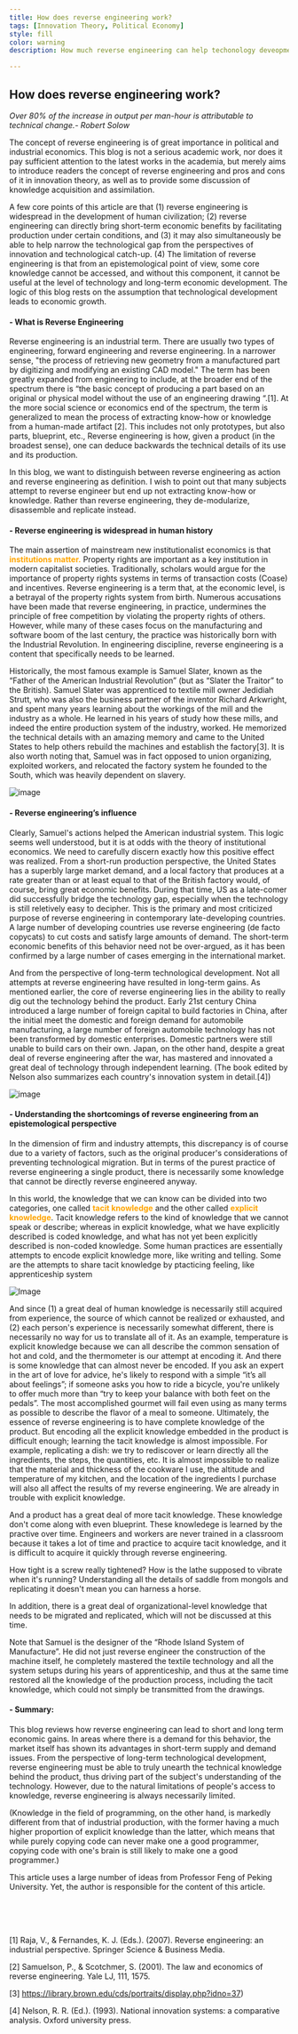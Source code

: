 ```yaml
---
title: How does reverse engineering work?
tags: [Innovation Theory, Political Economy]
style: fill
color: warning
description: How much reverse engineering can help techonology deveopment

---
```


## How does reverse engineering work?



<span style = "font-style: oblique">
    Over 80% of the increase in output per man-hour is attributable to technical change.- Robert Solow</span>

The concept of reverse engineering is of great importance in political and industrial economics. This blog is not a serious academic work, nor does it pay sufficient attention to the latest works in the academia, but merely aims to introduce readers the concept of reverse engineering and pros and cons of it in innovation theory, as well as to provide some discussion of knowledge acquisition and assimilation. 

A few core points of this article are that (1) reverse engineering is widespread in the development of human civilization; (2) reverse engineering can directly bring short-term economic benefits by facilitating production under certain conditions, and (3) it may also simultaneously be able to help narrow the technological gap from the perspectives of innovation and technological catch-up. (4) The limitation of reverse engineering is that from an epistemological point of view, some core knowledge cannot be accessed, and without this component, it cannot be useful at the level of technology and long-term economic development. The logic of this blog rests on the assumption that technological development leads to economic growth.

#### - What is Reverse Engineering<br>

Reverse engineering is an industrial term. There are usually two types of engineering, forward engineering and reverse engineering. In a narrower sense, "the process of retrieving new geometry from a manufactured part by digitizing and modifying an existing CAD model." The term has been greatly expanded from engineering to include, at the broader end of the spectrum there is “the basic concept of producing a part based on an original or physical model without the use of an engineering drawing “.[1]. At the more social science or economics end of the spectrum, the term is generalized to mean the process of extracting know-how or knowledge from a human-made artifact [2]. This includes not only prototypes, but also parts, blueprint, etc., Reverse engineering is how, given a product (in the broadest sense), one can deduce backwards the technical details of its use and its production.

In this blog, we want to distinguish between reverse engineering as action and reverse engineering as definition. I wish to point out that many subjects attempt to reverse engineer but end up not extracting know-how or knowledge. Rather than reverse engineering, they de-modularize, disassemble and replicate instead.

#### - Reverse engineering is widespread in human history<br>

The main assertion of mainstream new institutionalist economics is that <span style="color: orange; font-weight: bold;">institutions matter.</span> Property rights are important as a key institution in modern capitalist societies. Traditionally, scholars would argue for the importance of property rights systems in terms of transaction costs (Coase) and incentives. Reverse engineering is a term that, at the economic level, is a betrayal of the property rights system from birth. Numerous accusations have been made that reverse engineering, in practice, undermines the principle of free competition by violating the property rights of others. However, while many of these cases focus on the manufacturing and software boom of the last century, the practice was historically born with the Industrial Revolution. In engineering discipline, reverse engineering is a content that specifically needs to be learned.

 Historically, the most famous example is Samuel Slater, known as the “Father of the American Industrial Revolution” (but as “Slater the Traitor” to the British). Samuel Slater was apprenticed to textile mill owner Jedidiah Strutt, who was also the business partner of the inventor Richard Arkwright, and spent many years learning about the workings of the mill and the industry as a whole. He learned in his years of study how these mills, and indeed the entire production system of the industry, worked. He memorized the technical details with an amazing memory and came to the United States to help others rebuild the machines and establish the factory[3]. It is also worth noting that, Samuel was in fact opposed to union organizing, exploited workers, and relocated the factory system he founded to the South, which was heavily dependent on slavery. 

![image](/assets/blog2-slater.jpeg)

#### - Reverse engineering’s influence  

Clearly, Samuel's actions helped the American industrial system. This logic seems well understood, but it is at odds with the theory of institutional economics. We need to carefully discern exactly how this positive effect was realized. From a short-run production perspective, the United States has a superbly large market demand, and a local factory that produces at a rate greater than or at least equal to that of the British factory would, of course, bring great economic benefits. During that time, US as a late-comer did successfully bridge the technology gap, especially when the technology is still reletively easy to decipher. 
This is the primary and most criticized purpose of reverse engineering in contemporary late-developing countries. A large number of developing countries use reverse engineering (de facto copycats) to cut costs and satisfy large amounts of demand. The short-term economic benefits of this behavior need not be over-argued, as it has been confirmed by a large number of cases emerging in the international market.

And from the perspective of long-term technological development. Not all attempts at reverse engineering have resulted in long-term gains. As mentioned earlier, the core of reverse engineering lies in the ability to really dig out the technology behind the product. Early 21st century China introduced a large number of foreign capital to build factories in China, after the initial meet the domestic and foreign demand for automobile manufacturing, a large number of foreign automobile technology has not been transformed by domestic enterprises. Domestic partners were still unable to build cars on their own. Japan, on the other hand, despite a great deal of reverse engineering after the war, has mastered and innovated a great deal of technology through independent learning. (The book edited by Nelson also summarizes each country's innovation system in detail.[4])
 
![image](/assets/blog2-jp.jpg)

#### - Understanding the shortcomings of reverse engineering from an epistemological perspective  

In the dimension of firm and industry attempts, this discrepancy is of course due to a variety of factors, such as the original producer's considerations of preventing technological migration. But in terms of the purest practice of reverse engineering a single product, there is necessarily some knowledge that cannot be directly reverse engineered anyway.

In this world, the knowledge that we can know can be divided into two categories, one called <span style="color: orange; font-weight: bold;">tacit knowledge</span> and the other called <span style="color: orange; font-weight: bold;">explicit knowledge</span>. Tacit knowledge refers to the kind of knowledge that we cannot speak or describe; whereas in explicit knowledge, what we have explicitly described is coded knowledge, and what has not yet been explicitly described is non-coded knowledge. Some human practices are essentially attempts to encode explicit knowledge more, like writing and telling. Some are the attempts to share tacit knowledge by ptacticing feeling, like apprenticeship system

![Image](/assets/bolg2-force.jpg)

And since (1) a great deal of human knowledge is necessarily still acquired from experience, the source of which cannot be realized or exhausted, and (2) each person's experience is necessarily somewhat different, there is necessarily no way for us to translate all of it. As an example, temperature is explicit knowledge because we can all describe the common sensation of hot and cold, and the thermometer is our attempt at encoding it. And there is some knowledge that can almost never be encoded. If you ask an expert in the art of love for advice, he's likely to respond with a simple “it’s all about feelings”; if someone asks you how to ride a bicycle, you're unlikely to offer much more than “try to keep your balance with both feet on the pedals”. The most accomplished gourmet will fail even using as many terms as possible to describe the flavor of a meal to someone.
Ultimately, the essence of reverse engineering is to have complete knowledge of the product. But encoding all the explicit knowledge embedded in the product is difficult enough; learning the tacit knowledge is almost impossible. For example, replicating a dish: we try to rediscover or learn directly all the ingredients, the steps, the quantities, etc. It is almost impossible to realize that the material and thickness of the cookware I use, the altitude and temperature of my kitchen, and the location of the ingredients I purchase will also all affect the results of my reverse engineering. We are already in trouble with explicit knowledge.

And a product has a great deal of more tacit knowledge. These knowledge don't come along with even blueprint. These knowledege is learned by the practive over time. Engineers and workers are never trained in a classroom because it takes a lot of time and practice to acquire tacit knowledge, and it is difficult to acquire it quickly through reverse engineering.

How tight is a screw really tightened? How is the lathe supposed to vibrate when it's running? Understanding all the details of saddle from mongols and replicating it doesn't mean you can harness a horse.
 
In addition, there is a great deal of organizational-level knowledge that needs to be migrated and replicated, which will not be discussed at this time.

Note that Samuel is the designer of the “Rhode Island System of Manufacture”. He did not just reverse engineer the construction of the machine itself, he completely mastered the textile technology and all the system setups during his years of apprenticeship, and thus at the same time restored all the knowledge of the production process, including the tacit knowledge, which could not simply be transmitted from the drawings.


#### - Summary:
This blog reviews how reverse engineering can lead to short and long term economic gains. In areas where there is a demand for this behavior, the market itself has shown its advantages in short-term supply and demand issues. From the perspective of long-term technological development, reverse engineering must be able to truly unearth the technical knowledge behind the product, thus driving part of the subject's understanding of the technology. However, due to the natural limitations of people's access to knowledge, reverse engineering is always necessarily limited.

(Knowledge in the field of programming, on the other hand, is markedly different from that of industrial production, with the former having a much higher proportion of explicit knowledge than the latter, which means that while purely copying code can never make one a good programmer, copying code with one's brain is still likely to make one a good programmer.)

This article uses a large number of ideas from Professor Feng of Peking University. Yet, the author is responsible for the content of this article. 

<br>
<br>
<br>

[1] Raja, V., & Fernandes, K. J. (Eds.). (2007). Reverse engineering: an industrial perspective. Springer Science & Business Media.

[2] Samuelson, P., & Scotchmer, S. (2001). The law and economics of reverse engineering. Yale LJ, 111, 1575.

[3] https://library.brown.edu/cds/portraits/display.php?idno=37)

[4] Nelson, R. R. (Ed.). (1993). National innovation systems: a comparative analysis. Oxford university press.
